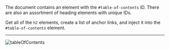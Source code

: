 The document contains an element with the `#table-of-contents` ID. There are also an assortment of heading elements with unique IDs.

Get all of the `h2` elements, create a list of anchor links, and inject it into the `#table-of-contents` element.

---

![tableOfContents](https://user-images.githubusercontent.com/44428775/99188340-bfe69900-275b-11eb-9273-dd3b6c137da5.gif)
